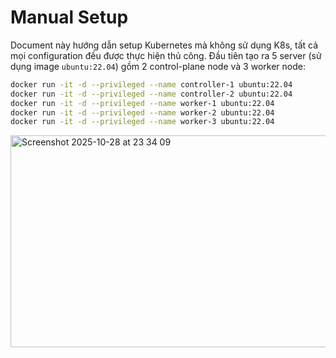 # Manual Setup

Document này hướng dẫn setup Kubernetes mà không sử dụng K8s, tất cả mọi configuration đều được thực hiện thủ công. Đầu tiên tạo ra 5 server (sử dụng image `ubuntu:22.04`) gồm 2 control-plane node và 3 worker node:
```bash
docker run -it -d --privileged --name controller-1 ubuntu:22.04
docker run -it -d --privileged --name controller-2 ubuntu:22.04
docker run -it -d --privileged --name worker-1 ubuntu:22.04
docker run -it -d --privileged --name worker-2 ubuntu:22.04
docker run -it -d --privileged --name worker-3 ubuntu:22.04
```

<img width="1636" height="339" alt="Screenshot 2025-10-28 at 23 34 09" src="https://github.com/user-attachments/assets/3ebc7f2a-0739-4578-bea2-4dcd7961979f" />
